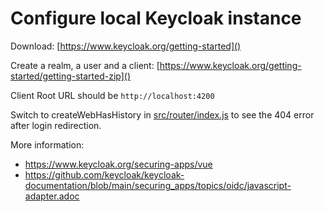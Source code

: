 # Configure local Keycloak instance

Download: [https://www.keycloak.org/getting-started]()

Create a realm, a user and a client: [https://www.keycloak.org/getting-started/getting-started-zip]()

Client Root URL should be `http://localhost:4200`

Switch to createWebHasHistory in [src/router/index.js]() to see the 404 error after login redirection.

More information:

* https://www.keycloak.org/securing-apps/vue
* https://github.com/keycloak/keycloak-documentation/blob/main/securing_apps/topics/oidc/javascript-adapter.adoc
